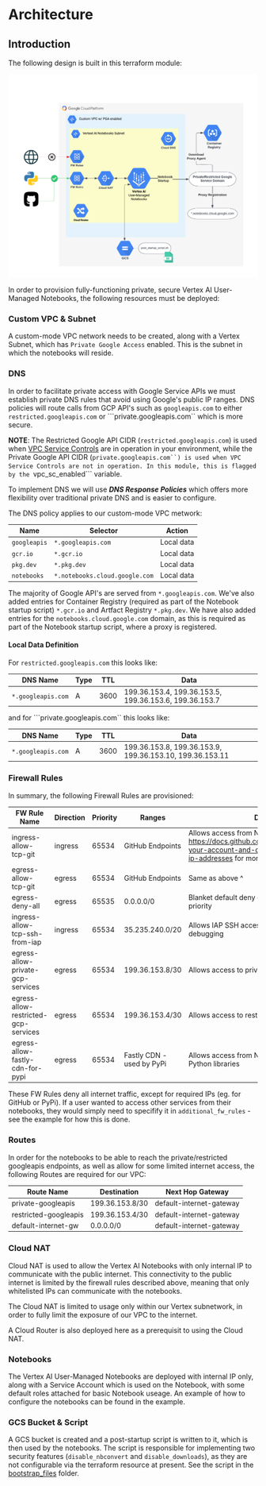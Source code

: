 # Architecture

## Introduction

The following design is built in this terraform module:


![Notebook/Network Archietcture ](./images/private-notebooks.png "Notebook/Network Architecture")


In order to provision fully-functioning private, secure Vertex AI User-Managed Notebooks, the following resources must be deployed:

### Custom VPC & Subnet

A custom-mode VPC network needs to be created, along with a Vertex Subnet, which has ```Private Google Access``` enabled. This is the subnet in which the notebooks will reside.

### DNS

In order to facilitate private access with Google Service APIs we must establish private DNS rules that avoid using Google's public IP ranges.
DNS policies will route calls from GCP API's such as ```googleapis.com```  to either ```restricted.googleapis.com``` or ```private.googleapis.com`` which is more secure. 

**NOTE**: The Restricted Google API CIDR (```restricted.googleapis.com```) is used when [VPC Service Controls](https://cloud.google.com/vpc-service-controls) are in operation in your environment, while the Private Google API CIDR (```private.googleapis.com``) is used when VPC Service Controls are not in operation. In this module, this is flagged by the ```vpc_sc_enabled``` variable.

To implement DNS we will use ***DNS Response Policies*** which offers more flexibility over traditional private DNS and is easier to configure.

The DNS policy applies to our custom-mode VPC metwork:

| Name               | Selector                 | Action       |
| ------------------ | ------------------------ | ------------ |
| ```googleapis```   | ```*.googleapis.com```   | Local data   |
| ```gcr.io```       | ```*.gcr.io```           | Local data   |
| ```pkg.dev```      | ```*.pkg.dev```          | Local data   |
| ```notebooks```    | ```*.notebooks.cloud.google.com```| Local data   |

The majority of Google API's are served from ```*.googleapis.com```. We've also added entries for Container Registry (required as part of the Notebook startup script) ```*.gcr.io``` and Artfact Registry ```*.pkg.dev```. We have also added entries for the ```notebooks.cloud.google.com``` domain, as this is required as part of the Notebook startup script, where a proxy is registered.

#### Local Data Definition

For ```restricted.googleapis.com``` this looks like:

| DNS Name                | Type | TTL    | Data |
| ----------------------  | ---- | ------ | --------- |
| ```*.googleapis.com```  | A    | 3600   | 199.36.153.4, 199.36.153.5, 199.36.153.6, 199.36.153.7 |

and for ```private.googleapis.com`` this looks like:

| DNS Name                | Type | TTL    | Data |
| ----------------------  | ---- | ------ | --------- |
| ```*.googleapis.com```  | A    | 3600   | 199.36.153.8, 199.36.153.9, 199.36.153.10, 199.36.153.11 |


### Firewall Rules

In summary, the following Firewall Rules are provisioned:

| FW Rule Name | Direction | Priority | Ranges | Description |
|--------------|-----------|----------|--------|-------------|
| ingress-allow-tcp-git | ingress | 65534 | GitHub Endpoints | Allows access from Notebooks to Github - see https://docs.github.com/en/authentication/keeping-your-account-and-data-secure/about-githubs-ip-addresses for more info |
| egress-allow-tcp-git | egress | 65534 | GitHub Endpoints | Same as above ^ |
| egress-deny-all | egress | 65535 | 0.0.0.0/0 | Blanket default deny on internet traffic with lowest priority|
| ingress-allow-tcp-ssh-from-iap | ingress | 65534 | 35.235.240.0/20 | Allows IAP SSH access to VMs, which is useful for debugging |
| egress-allow-private-gcp-services | egress | 65534 | 199.36.153.8/30 | Allows access to private Google API endpoints |
| egress-allow-restricted-gcp-services | egress | 65534 | 199.36.153.4/30 | Allows access to restricted Google API endpoints |
| egress-allow-fastly-cdn-for-pypi | egress | 65534 | Fastly CDN - used by PyPi | Allows access from Notebooks to PyPi to install Python libraries |

These FW Rules deny all internet traffic, except for required IPs (eg. for GitHub or PyPi). If a user wanted to access other services from their notebooks, they would simply need to specifify it in ```additional_fw_rules``` - see the example for how this is done.

### Routes

In order for the notebooks to be able to reach the private/restricted googleapis endpoints, as well as allow for some limited internet access, the following Routes are required for our VPC:

| Route Name | Destination | Next Hop Gateway |
|------------|-------------|------------------|
| private-googleapis | 199.36.153.8/30 | default-internet-gateway |
| restricted-googleapis | 199.36.153.4/30 | default-internet-gateway |
| default-internet-gw | 0.0.0.0/0 | default-internet-gateway |

### Cloud NAT

Cloud NAT is used to allow the Vertex AI Notebooks with only internal IP to communicate with the public internet. This connectivity to the public internet is limited by the firewall rules described above, meaning that only whitelisted IPs can communicate with the notebooks.

The Cloud NAT is limited to usage only within our Vertex subnetwork, in order to fully limit the exposure of our VPC to the internet.

A Cloud Router is also deployed here as a prerequisit to using the Cloud NAT.

### Notebooks

The Vertex AI User-Managed Notebooks are deployed with internal IP only, along with a Service Account which is used on the Notebook, with some default roles attached for basic Notebook useage.
An example of how to configure the notebooks can be found in the example.


### GCS Bucket & Script

A GCS bucket is created and a post-startup script is written to it, which is then used by the notebooks.
The script is responsible for implementing two security features (```disable_nbconvert``` and ```disable_downloads```), as they are not configurable via the terraform resource at present.
See the script in the [bootstrap_files](../bootstrap_files/) folder.
